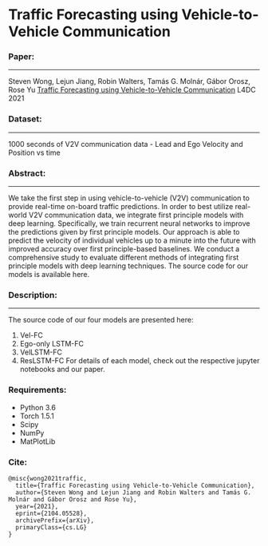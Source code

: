 # Traffic Forecasting using Vehicle-to-Vehicle Communication

### Paper:
------
Steven Wong, Lejun Jiang, Robin Walters, Tamás G. Molnár, Gábor Orosz, Rose Yu [Traffic Forecasting using Vehicle-to-Vehicle Communication](https://arxiv.org/pdf/2104.05528.pdf) L4DC 2021

### Dataset:
------
1000 seconds of V2V communication data - Lead and Ego Velocity and Position vs time

### Abstract:
------
We take the first step in using vehicle-to-vehicle (V2V) communication to provide real-time on-board traffic predictions.
In order to best utilize real-world V2V communication data, we integrate first principle  models with deep learning. Specifically, we train  recurrent neural networks  to improve the predictions given by first principle models.
Our approach is able to predict the velocity of individual vehicles up to a minute into the future with improved accuracy over first principle-based baselines.
We conduct a comprehensive study  to evaluate different methods of integrating first principle models with deep learning techniques.  The source code for our models is available here.

### Description:
------
The source code of our four models are presented here:

1. Vel-FC
2. Ego-only LSTM-FC
3. VelLSTM-FC
4. ResLSTM-FC
For details of each model, check out the respective jupyter notebooks and our paper.

### Requirements:
* Python 3.6
* Torch 1.5.1
* Scipy
* NumPy 
* MatPlotLib 

### Cite:
    @misc{wong2021traffic,
      title={Traffic Forecasting using Vehicle-to-Vehicle Communication}, 
      author={Steven Wong and Lejun Jiang and Robin Walters and Tamás G. Molnár and Gábor Orosz and Rose Yu},
      year={2021},
      eprint={2104.05528},
      archivePrefix={arXiv},
      primaryClass={cs.LG}
    }
